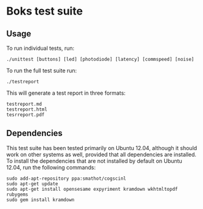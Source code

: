 Boks test suite
===============

Usage
-----

To run individual tests, run:

	./unittest [buttons] [led] [photodiode] [latency] [commspeed] [noise]
	
To run the full test suite run:

	./testreport
	
This will generate a test report in three formats:

	testreport.md
	testreport.html
	tesrreport.pdf
	
Dependencies
------------

This test suite has been tested primarily on Ubuntu 12.04, although it should work on other systems as well, provided that all dependencies are installed. To install the dependencies that are not installed by default on Ubuntu 12.04, run the following commands:

	sudo add-apt-repository ppa:smathot/cogscinl
	sudo apt-get update
	sudo apt-get install opensesame expyriment kramdown wkhtmltopdf rubygems
	sudo gem install kramdown
	